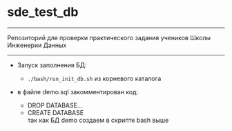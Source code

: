 # sde_test_db
<hr>
Репозиторий для проверки практического задания учеников Школы Инженерии Данных

<hr>

* Запуск заполнения БД: 
    - `./bash/run_init_db.sh` из корневого каталога

* в файле demo.sql закомментирован код:
    - DROP DATABASE...
    - CREATE DATABASE \
так как БД demo создаем в скрипте bash выше